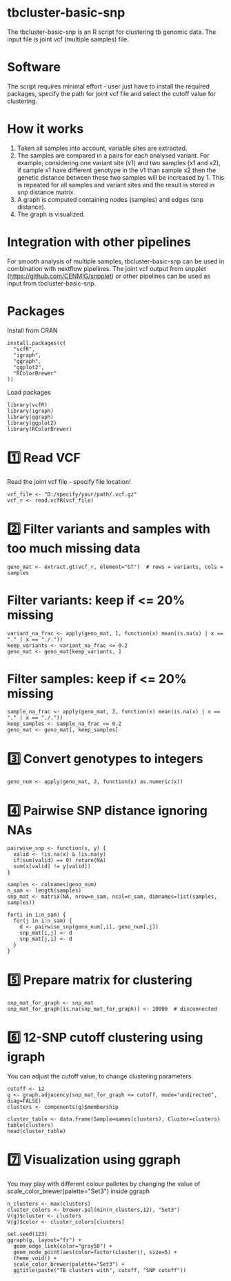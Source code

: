 # tbcluster-basic-snp

The tbcluster-basic-snp is an R script for clustering tb genomic data. The input file is joint vcf (multiple samples) file. 

# Software 

The script requires minimal effort -  user just have to install the required packages, specify the path for joint vcf file and select the cutoff value for clustering. 

# How it works 

1. Taken all samples into account, variable sites are extracted. 
2. The samples are compared in a pairs for each analysed variant. For example, considering one variant site (v1) and two samples (x1 and x2), if sample x1 have different genotype in the v1 than sample x2 then the genetic distance between these two samples will be increased by 1. This is repeated for all samples and variant sites and the result is stored in snp distance matrix. 
3. A graph is computed containing nodes (samples) and edges (snp distance).
4. The graph is visualized.


# Integration with other pipelines

For smooth analysis of multiple samples, tbcluster-basic-snp can be used in combination with nextflow pipelines. 
The joint vcf output from snpplet (https://github.com/CENMIG/snpplet) or other pipelines can be used as input from  tbcluster-basic-snp.



# Packages

Install from CRAN
```
install.packages(c(
  "vcfR",
  "igraph",
  "ggraph",
  "ggplot2",
  "RColorBrewer"
))

```
Load packages 
```
library(vcfR)
library(igraph)
library(ggraph)
library(ggplot2)
library(RColorBrewer)
```

# 1️⃣ Read VCF

Read the joint vcf file - specify file location!

```
vcf_file <- "D:/specify/your/path/.vcf.gz"
vcf_r <- read.vcfR(vcf_file)

```

# 2️⃣ Filter variants and samples with too much missing data

```
geno_mat <- extract.gt(vcf_r, element="GT")  # rows = variants, cols = samples
```

# Filter variants: keep if <= 20% missing

```
variant_na_frac <- apply(geno_mat, 1, function(x) mean(is.na(x) | x == "." | x == "./."))
keep_variants <- variant_na_frac <= 0.2
geno_mat <- geno_mat[keep_variants, ]
```

# Filter samples: keep if <= 20% missing

```
sample_na_frac <- apply(geno_mat, 2, function(x) mean(is.na(x) | x == "." | x == "./."))
keep_samples <- sample_na_frac <= 0.2
geno_mat <- geno_mat[, keep_samples]
```

# 3️⃣ Convert genotypes to integers 

```
geno_num <- apply(geno_mat, 2, function(x) as.numeric(x))
```

# 4️⃣ Pairwise SNP distance ignoring NAs

```
pairwise_snp <- function(x, y) {
  valid <- !is.na(x) & !is.na(y)
  if(sum(valid) == 0) return(NA)
  sum(x[valid] != y[valid])
}

samples <- colnames(geno_num)
n_sam <- length(samples)
snp_mat <- matrix(NA, nrow=n_sam, ncol=n_sam, dimnames=list(samples, samples))

for(i in 1:n_sam) {
  for(j in i:n_sam) {
    d <- pairwise_snp(geno_num[,i], geno_num[,j])
    snp_mat[i,j] <- d
    snp_mat[j,i] <- d
  }
}

```

# 5️⃣ Prepare matrix for clustering

```
snp_mat_for_graph <- snp_mat
snp_mat_for_graph[is.na(snp_mat_for_graph)] <- 10000  # disconnected
```

# 6️⃣ 12-SNP cutoff clustering using igraph 

You can adjust the cutoff value, to change clustering parameters.

```
cutoff <- 12
g <- graph.adjacency(snp_mat_for_graph <= cutoff, mode="undirected", diag=FALSE)
clusters <- components(g)$membership

cluster_table <- data.frame(Sample=names(clusters), Cluster=clusters)
table(clusters)
head(cluster_table)

```

# 7️⃣ Visualization using ggraph

You may play with different colour palletes by changing the value of scale_color_brewer(palette="Set3") inside ggraph 


```
n_clusters <- max(clusters)
cluster_colors <- brewer.pal(min(n_clusters,12), "Set3")
V(g)$cluster <- clusters
V(g)$color <- cluster_colors[clusters]

set.seed(123)
ggraph(g, layout="fr") +
  geom_edge_link(color="gray50") +
  geom_node_point(aes(color=factor(cluster)), size=5) +
  theme_void() +
  scale_color_brewer(palette="Set3") +
  ggtitle(paste("TB clusters with", cutoff, "SNP cutoff"))

```
